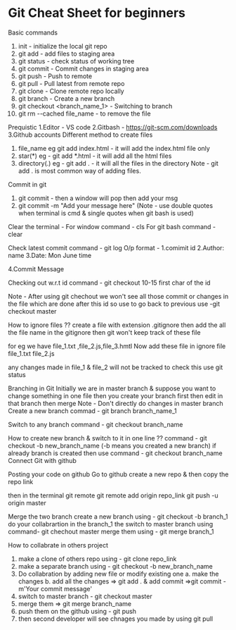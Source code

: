 # Git Cheat Sheet for beginners
Basic commands
1. init - initialize the local git repo
2. git add<file> - add files to staging area
3. git status - check status of working tree
4. git commit - Commit changes in staging area
5. git push - Push to remote 
6. git pull - Pull latest from remote repo
7. git clone - Clone remote repo locally
8. git branch <branch _name_1> - Create a new branch
9. git  checkout <branch_name_1> - Switching to branch
10. git rm --cached file_name  - to remove the file

Prequistic
1.Editor - VS code
2.Gitbash - https://git-scm.com/downloads
3.Github accounts 
Different method to create files 
1. file_name 
eg git add index.html - it will add the index.html file only
2. star(*)
eg - git add *.html - it will add all the html files
3. directory(.)
eg - git add . - it will all the files in the directory 
Note - git add . is most common way of adding files.

Commit in git
1. git commit - then a window will pop then add your msg
2. git commit -m  "Add your message here" (Note - use double quotes when terminal is cmd & single quotes when git bash is used)

Clear the terminal - 
For window
command - cls
For git bash
command - clear 


Check latest commit 
command - git log
 O/p format - 
 1.comimit id
 2.Author: name <email>
 3.Date: Mon June time
 
 4.Commit Message
 
Checking out w.r.t id 
command - git checkout 10-15 first char of the id

Note - After using git chechout we won't see all those commit or changes in the file which are done after this id
so use to go back to previous use 
-git checkout master 


How to ignore files ??
create a file with extension .gitignore
then add the all the file name in the gitignore then git won't keep track of these file


for eg we have file_1.txt ,file_2.js,file_3.hmtl
Now add these file in ignore file 
file_1.txt
file_2.js

any changes made in file_1 & file_2 will not be tracked
to check this use git status

Branching in Git
Initially we are in master branch & suppose you want to change something in one file then you create your branch first then edit in that branch then merge
Note - Don't directly do changes in master branch
Create a new branch
commad - git branch branch_name_1

Switch to any branch 
command - git checkout branch_name

How to create new branch & switch to it in one line ??
command  - git checkout -b new_branch_name (-b means you created a new branch)
if already branch is created then use command - git checkout branch_name Connect Git with github

Posting your code on github
Go to github 
create a new repo & then copy the repo link

then in the terminal
git remote
git remote add origin repo_link
git push -u origin master
 

 
 Merge the two branch
 create a new branch using - git checkout -b branch_1
do your collabrartion in the branch_1 
the switch to master branch using command- git chechout master
merge them using  - git  merge branch_1


How to collabrate in others project 
1. make a clone of others repo using - git clone repo_link
2. make a separate branch using - git checkout -b new_branch_name
3. Do collabration by adding new file or modify existing one 
  a. make the changes
  b. add all the changes =>  git add . & add commit =>git commit -m'Your commit message'
4. switch to master branch - git checkout  master
5. merge them => git merge branch_name
6. push them on the github using - git push 
7. then second developer will see chnages you made by using git pull
